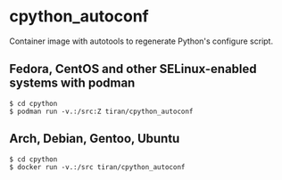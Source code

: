 # cpython_autoconf

Container image with autotools to regenerate Python's configure script.

## Fedora, CentOS and other SELinux-enabled systems with podman

```shell
$ cd cpython
$ podman run -v.:/src:Z tiran/cpython_autoconf
```

## Arch, Debian, Gentoo, Ubuntu

```shell
$ cd cpython
$ docker run -v.:/src tiran/cpython_autoconf
```
